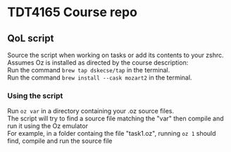 # TDT4165 Course repo

## QoL script
Source the script when working on tasks or add its contents to your zshrc.<br>
Assumes Oz is installed as directed by the course description:<br>
Run the command ```brew tap dskecse/tap``` in the terminal.<br>
Run the command ```brew install --cask mozart2``` in the terminal.<br>
### Using the script
Run ```oz var``` in a directory containing your .oz source files.<br>
The script will try to find a source file matching the "var" then compile and run it using the Oz emulator<br>
For example, in a folder containg the file "task1.oz", running ```oz 1``` should find, compile and run the source file<br>
